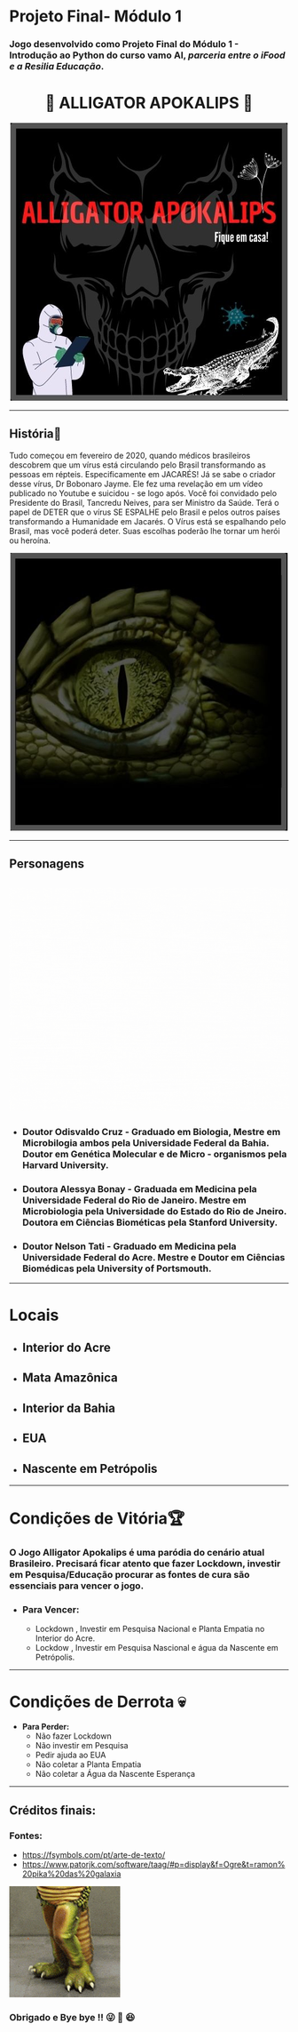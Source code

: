 # Projeto Final- Módulo 1
### Jogo desenvolvido como Projeto Final do Módulo 1 - Introdução ao Python do curso vamo AI, *parceria entre o iFood e a Resilia Educação*.

<div align="center">

#  :crocodile: ALLIGATOR APOKALIPS :crocodile:

</div>


<div align="center">

![](capinha.jpg)

</div>


---


## **História**:notebook_with_decorative_cover: 
Tudo começou em fevereiro de 2020, quando médicos brasileiros descobrem que um vírus está circulando pelo Brasil transformando as pessoas em répteis.    Especificamente em JACARÉS! Já se sabe o criador desse vírus, Dr Bobonaro Jayme. Ele fez uma revelação em um vídeo publicado no Youtube e suicidou - se logo após. Você foi convidado pelo Presidente do Brasil, Tancredu Neives, para ser Ministro da Saúde. Terá o papel de DETER que o vírus SE ESPALHE pelo Brasil e pelos outros países transformando a Humanidade em Jacarés.
O Vírus está se espalhando pelo Brasil, mas você poderá deter. Suas escolhas poderão lhe tornar um herói ou heroína.
<div align="center">

![Markdown](jacare.jpg)
</div>

---
## **Personagens**
 ![Odisvaldo Cruz](personagens.gif)  
 -
 - ### **Doutor Odisvaldo Cruz** - Graduado em Biologia, Mestre em Microbilogia ambos pela Universidade Federal da Bahia. Doutor em Genética Molecular e de Micro - organismos pela Harvard University.
 - ### **Doutora Alessya Bonay** - Graduada em Medicina pela Universidade Federal do Rio de Janeiro. Mestre em Microbiologia pela Universidade do Estado do Rio de Jneiro. Doutora em Ciências Biométicas pela Stanford University.
 - ### **Doutor Nelson Tati** - Graduado em Medicina pela Universidade Federal do Acre. Mestre e Doutor em Ciências Biomédicas pela University of Portsmouth.
 ---
 # Locais 
 - ## Interior do Acre 
 - ## Mata Amazônica
 - ## Interior da Bahia
 - ## EUA
 - ## Nascente em Petrópolis

---
# Condições de Vitória:trophy: 
### O Jogo Alligator Apokalips é uma paródia do cenário atual Brasileiro. Precisará ficar atento que fazer Lockdown, investir em Pesquisa/Educação procurar as fontes de cura são essenciais para vencer o jogo.
- ### **Para Vencer:**  
    - Lockdown , Investir em Pesquisa Nacional e Planta Empatia no Interior do Acre.
    - Lockdow , Investir em Pesquisa Nascional e água da Nascente em Petrópolis.
---
# Condições de Derrota :skull:   
- **Para Perder:**  
  - Não fazer Lockdown
  - Não investir em Pesquisa
  - Pedir ajuda ao EUA
  - Não coletar a Planta Empatia
  - Não coletar a Água da Nascente Esperança

---
## Créditos finais:
### Fontes:
- https://fsymbols.com/pt/arte-de-texto/
- https://www.patorjk.com/software/taag/#p=display&f=Ogre&t=ramon%20pika%20das%20galaxia


![kuka](kuka.gif) 

### Obrigado e Bye bye !! :stuck_out_tongue_winking_eye: :punch: :laughing: 
